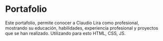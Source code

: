 # Portafolio
Este portafolio, permite conocer a Claudio Lira como profesional, mostrando su educación, habilidades, experiencia profesional y proyectos que se han realizado. Utilizando para esto HTML, CSS, JS.
